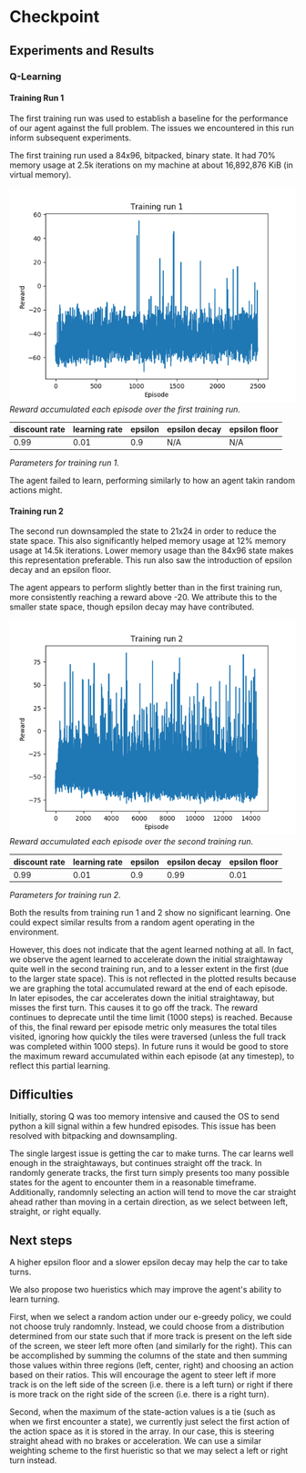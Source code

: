 
# Checkpoint

## Experiments and Results

### Q-Learning

#### Training Run 1

The first training run was used to establish a baseline for the performance of our agent against the full problem. The issues we encountered in this run inform subsequent experiments.

The first training run used a 84x96, bitpacked, binary state. It had 70% memory usage at 2.5k iterations on my machine at about 16,892,876 KiB (in virtual memory).

![run_1_rewards](run_1_rewards.png)
*Reward accumulated each episode over the first training run.*

| discount rate | learning rate | epsilon | epsilon decay | epsilon floor |
|--|--|--|--|--|
| 0.99 | 0.01 | 0.9 | N/A | N/A |
*Parameters for training run 1.*

The agent failed to learn, performing similarly to how an agent takin random actions might.

#### Training run 2

The second run downsampled the state to 21x24 in order to reduce the state space.
This also significantly helped memory usage at 12% memory usage at 14.5k iterations.
Lower memory usage than the 84x96 state makes this representation preferable.
This run also saw the introduction of epsilon decay and an epsilon floor.

The agent appears to perform slightly better than in the first training run, more consistently reaching a reward above -20. We attribute this to the smaller state space, though epsilon decay may have contributed. 

![run_2_rewards](run_2_rewards.png)
*Reward accumulated each episode over the second training run.*

| discount rate | learning rate | epsilon | epsilon decay | epsilon floor |
|--|--|--|--|--|
| 0.99 | 0.01 | 0.9 | 0.99 | 0.01 |
*Parameters for training run 2.*

Both the results from training run 1 and 2 show no significant learning. One could expect similar results from a random agent operating in the environment.

However, this does not indicate that the agent learned nothing at all.
In fact, we observe the agent learned to accelerate down the initial straightaway quite well in the second training run, and to a lesser extent in the first (due to the larger state space).
This is not reflected in the plotted results because we are graphing the total accumulated reward at the end of each episode.
In later episodes, the car accelerates down the initial straightaway, but misses the first turn.
This causes it to go off the track.
The reward continues to deprecate until the time limit (1000 steps) is reached.
Because of this, the final reward per episode metric only measures the total tiles visited, ignoring how quickly the tiles were traversed (unless the full track was completed within 1000 steps). In future runs it would be good to store the maximum reward accumulated within each episode (at any timestep), to reflect this partial learning.

## Difficulties

Initially, storing Q was too memory intensive and caused the OS to send python a kill signal within a few hundred episodes.
This issue has been resolved with bitpacking and downsampling.

The single largest issue is getting the car to make turns.
The car learns well enough in the straightaways, but continues straight off the track.
In randomly generate tracks, the first turn simply presents too many possible states for the agent to encounter them in a reasonable timeframe.
Additionally, randomnly selecting an action will tend to move the car straight ahead rather than moving in a certain direction, as we select between left, straight, or right equally. 

## Next steps

A higher epsilon floor and a slower epsilon decay may help the car to take turns.

We also propose two hueristics which may improve the agent's ability to learn turning.

First, when we select a random action under our e-greedy policy, we could not choose truly randomnly.
Instead, we could choose from a distribution determined from our state such that if more track is present on the left side of the screen, we steer left more often (and similarly for the right).
This can be accomplished by summing the columns of the state and then summing those values within three regions (left, center, right) and choosing an action based on their ratios.
This will encourage the agent to steer left if more track is on the left side of the screen (i.e. there is a left turn) or right if there is more track on the right side of the screen (i.e. there is a right turn).

Second, when the maximum of the state-action values is a tie (such as when we first encounter a state), we currently just select the first action of the action space as it is stored in the array.
In our case, this is steering straight ahead with no brakes or acceleration.
We can use a similar weighting scheme to the first hueristic so that we may select a left or right turn instead.

